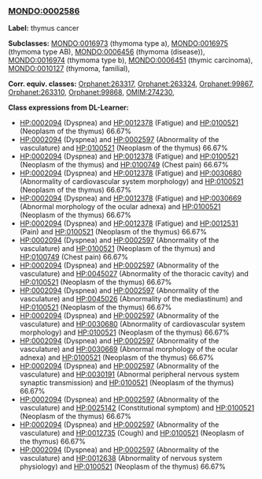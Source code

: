
### [MONDO:0002586](http://purl.obolibrary.org/obo/MONDO_0002586)
**Label:** thymus cancer

**Subclasses:** [MONDO:0016973](http://purl.obolibrary.org/obo/MONDO_0016973) (thymoma type a), [MONDO:0016975](http://purl.obolibrary.org/obo/MONDO_0016975) (thymoma type AB), [MONDO:0006456](http://purl.obolibrary.org/obo/MONDO_0006456) (thymoma (disease)), [MONDO:0016974](http://purl.obolibrary.org/obo/MONDO_0016974) (thymoma type b), [MONDO:0006451](http://purl.obolibrary.org/obo/MONDO_0006451) (thymic carcinoma), [MONDO:0010127](http://purl.obolibrary.org/obo/MONDO_0010127) (thymoma, familial), 

**Corr. equiv. classes:** [Orphanet:263317](http://www.orpha.net/ORDO/Orphanet_263317), [Orphanet:263324](http://www.orpha.net/ORDO/Orphanet_263324), [Orphanet:99867](http://www.orpha.net/ORDO/Orphanet_99867), [Orphanet:263310](http://www.orpha.net/ORDO/Orphanet_263310), [Orphanet:99868](http://www.orpha.net/ORDO/Orphanet_99868), [OMIM:274230](http://purl.obolibrary.org/obo/OMIM_274230), 

**Class expressions from DL-Learner:**

- [HP:0002094](http://purl.obolibrary.org/obo/HP_0002094) (Dyspnea) and [HP:0012378](http://purl.obolibrary.org/obo/HP_0012378) (Fatigue) and [HP:0100521](http://purl.obolibrary.org/obo/HP_0100521) (Neoplasm of the thymus) 66.67%
- [HP:0002094](http://purl.obolibrary.org/obo/HP_0002094) (Dyspnea) and [HP:0002597](http://purl.obolibrary.org/obo/HP_0002597) (Abnormality of the vasculature) and [HP:0100521](http://purl.obolibrary.org/obo/HP_0100521) (Neoplasm of the thymus) 66.67%
- [HP:0002094](http://purl.obolibrary.org/obo/HP_0002094) (Dyspnea) and [HP:0012378](http://purl.obolibrary.org/obo/HP_0012378) (Fatigue) and [HP:0100521](http://purl.obolibrary.org/obo/HP_0100521) (Neoplasm of the thymus) and [HP:0100749](http://purl.obolibrary.org/obo/HP_0100749) (Chest pain) 66.67%
- [HP:0002094](http://purl.obolibrary.org/obo/HP_0002094) (Dyspnea) and [HP:0012378](http://purl.obolibrary.org/obo/HP_0012378) (Fatigue) and [HP:0030680](http://purl.obolibrary.org/obo/HP_0030680) (Abnormality of cardiovascular system morphology) and [HP:0100521](http://purl.obolibrary.org/obo/HP_0100521) (Neoplasm of the thymus) 66.67%
- [HP:0002094](http://purl.obolibrary.org/obo/HP_0002094) (Dyspnea) and [HP:0012378](http://purl.obolibrary.org/obo/HP_0012378) (Fatigue) and [HP:0030669](http://purl.obolibrary.org/obo/HP_0030669) (Abnormal morphology of the ocular adnexa) and [HP:0100521](http://purl.obolibrary.org/obo/HP_0100521) (Neoplasm of the thymus) 66.67%
- [HP:0002094](http://purl.obolibrary.org/obo/HP_0002094) (Dyspnea) and [HP:0012378](http://purl.obolibrary.org/obo/HP_0012378) (Fatigue) and [HP:0012531](http://purl.obolibrary.org/obo/HP_0012531) (Pain) and [HP:0100521](http://purl.obolibrary.org/obo/HP_0100521) (Neoplasm of the thymus) 66.67%
- [HP:0002094](http://purl.obolibrary.org/obo/HP_0002094) (Dyspnea) and [HP:0002597](http://purl.obolibrary.org/obo/HP_0002597) (Abnormality of the vasculature) and [HP:0100521](http://purl.obolibrary.org/obo/HP_0100521) (Neoplasm of the thymus) and [HP:0100749](http://purl.obolibrary.org/obo/HP_0100749) (Chest pain) 66.67%
- [HP:0002094](http://purl.obolibrary.org/obo/HP_0002094) (Dyspnea) and [HP:0002597](http://purl.obolibrary.org/obo/HP_0002597) (Abnormality of the vasculature) and [HP:0045027](http://purl.obolibrary.org/obo/HP_0045027) (Abnormality of the thoracic cavity) and [HP:0100521](http://purl.obolibrary.org/obo/HP_0100521) (Neoplasm of the thymus) 66.67%
- [HP:0002094](http://purl.obolibrary.org/obo/HP_0002094) (Dyspnea) and [HP:0002597](http://purl.obolibrary.org/obo/HP_0002597) (Abnormality of the vasculature) and [HP:0045026](http://purl.obolibrary.org/obo/HP_0045026) (Abnormality of the mediastinum) and [HP:0100521](http://purl.obolibrary.org/obo/HP_0100521) (Neoplasm of the thymus) 66.67%
- [HP:0002094](http://purl.obolibrary.org/obo/HP_0002094) (Dyspnea) and [HP:0002597](http://purl.obolibrary.org/obo/HP_0002597) (Abnormality of the vasculature) and [HP:0030680](http://purl.obolibrary.org/obo/HP_0030680) (Abnormality of cardiovascular system morphology) and [HP:0100521](http://purl.obolibrary.org/obo/HP_0100521) (Neoplasm of the thymus) 66.67%
- [HP:0002094](http://purl.obolibrary.org/obo/HP_0002094) (Dyspnea) and [HP:0002597](http://purl.obolibrary.org/obo/HP_0002597) (Abnormality of the vasculature) and [HP:0030669](http://purl.obolibrary.org/obo/HP_0030669) (Abnormal morphology of the ocular adnexa) and [HP:0100521](http://purl.obolibrary.org/obo/HP_0100521) (Neoplasm of the thymus) 66.67%
- [HP:0002094](http://purl.obolibrary.org/obo/HP_0002094) (Dyspnea) and [HP:0002597](http://purl.obolibrary.org/obo/HP_0002597) (Abnormality of the vasculature) and [HP:0030191](http://purl.obolibrary.org/obo/HP_0030191) (Abnormal peripheral nervous system synaptic transmission) and [HP:0100521](http://purl.obolibrary.org/obo/HP_0100521) (Neoplasm of the thymus) 66.67%
- [HP:0002094](http://purl.obolibrary.org/obo/HP_0002094) (Dyspnea) and [HP:0002597](http://purl.obolibrary.org/obo/HP_0002597) (Abnormality of the vasculature) and [HP:0025142](http://purl.obolibrary.org/obo/HP_0025142) (Constitutional symptom) and [HP:0100521](http://purl.obolibrary.org/obo/HP_0100521) (Neoplasm of the thymus) 66.67%
- [HP:0002094](http://purl.obolibrary.org/obo/HP_0002094) (Dyspnea) and [HP:0002597](http://purl.obolibrary.org/obo/HP_0002597) (Abnormality of the vasculature) and [HP:0012735](http://purl.obolibrary.org/obo/HP_0012735) (Cough) and [HP:0100521](http://purl.obolibrary.org/obo/HP_0100521) (Neoplasm of the thymus) 66.67%
- [HP:0002094](http://purl.obolibrary.org/obo/HP_0002094) (Dyspnea) and [HP:0002597](http://purl.obolibrary.org/obo/HP_0002597) (Abnormality of the vasculature) and [HP:0012638](http://purl.obolibrary.org/obo/HP_0012638) (Abnormality of nervous system physiology) and [HP:0100521](http://purl.obolibrary.org/obo/HP_0100521) (Neoplasm of the thymus) 66.67%


